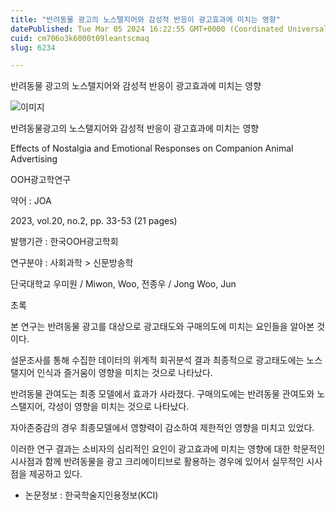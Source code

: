 ```yaml
---
title: "반려동물 광고의 노스탤지어와 감성적 반응이 광고효과에 미치는 영향"
datePublished: Tue Mar 05 2024 16:22:55 GMT+0000 (Coordinated Universal Time)
cuid: cm706o3k6000t09leantscmaq
slug: 6234

---
```



반려동물 광고의 노스탤지어와 감성적 반응이 광고효과에 미치는 영향

![이미지](https://cdn.hashnode.com/res/hashnode/image/upload/v1739260287334/8568ab93-fbae-4ee2-ae2a-17081cd2f024.jpeg)

반려동물광고의 노스탤지어와 감성적 반응이 광고효과에 미치는 영향

Effects of Nostalgia and Emotional Responses on Companion Animal Advertising

OOH광고학연구

약어 : JOA

2023, vol.20, no.2, pp. 33-53 (21 pages)

발행기관 : 한국OOH광고학회

연구분야 : 사회과학 > 신문방송학

단국대학교 우미원 / Miwon, Woo, 전종우 / Jong Woo, Jun

초록

본 연구는 반려동물 광고를 대상으로 광고태도와 구매의도에 미치는 요인들을 알아본 것이다.

설문조사를 통해 수집한 데이터의 위계적 회귀분석 결과 최종적으로 광고태도에는 노스탤지어 인식과 즐거움이 영향을 미치는 것으로 나타났다.

반려동물 관여도는 최종 모델에서 효과가 사라졌다. 구매의도에는 반려동물 관여도와 노스탤지어, 각성이 영향을 미치는 것으로 나타났다.

자아존중감의 경우 최종모델에서 영향력이 감소하여 제한적인 영향을 미치고 있었다.

이러한 연구 결과는 소비자의 심리적인 요인이 광고효과에 미치는 영향에 대한 학문적인 시사점과 함께 반려동물을 광고 크리에이티브로 활용하는 경우에 있어서 실무적인 시사점을 제공하고 있다.

* 논문정보 : 한국학술지인용정보(KCI)